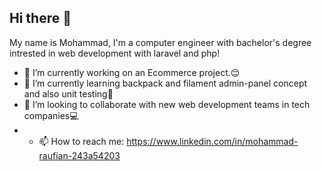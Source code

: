 ## Hi there 👋
My name is Mohammad, I'm a computer engineer with bachelor's degree intrested in web development with laravel and php!

- 🔭 I’m currently working on an Ecommerce project.😌
- 🌱 I’m currently learning backpack and filament admin-panel concept and also unit testing🔬
- 👯 I’m looking to collaborate with new web development teams in tech companies💻
- - 📫 How to reach me: https://www.linkedin.com/in/mohammad-raufian-243a54203
<!--
**mohammadRfn/mohammadRfn** is a ✨ _special_ ✨ repository because its `README.md` (this file) appears on your GitHub profile.

Here are some ideas to get you started:

- 🔭 I’m currently working on ...
- 🌱 I’m currently learning ...
- 👯 I’m looking to collaborate on ...
- 🤔 I’m looking for help with ...
- 💬 Ask me about ...
- 📫 How to reach me: ...
- 😄 Pronouns: ...
- ⚡ Fun fact: ...
-->
